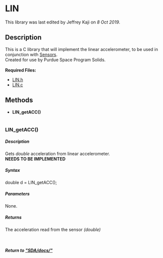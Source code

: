 # LIN
This library was last edited by Jeffrey Kaji on *8 Oct 2019*. <br/>

## Description
This is a C library that will implement the linear accelerometer, 
to be used in conjunction with [Sensors](Sensors.md). <br/>
Created for use by Purdue Space Program Solids. <br/><br/>
__Required Files:__
* [LIN.h](../src/LIN.h)
* [LIN.c](../src/LIN.c)

## Methods
* **LIN_getACC()** <br/><br/>

### LIN_getACC()
##### Description
Gets *double* acceleration from linear accelerometer. <br/>
**NEEDS TO BE IMPLEMENTED**
##### Syntax
double d = LIN_getACC();
##### Parameters
None.
##### Returns
The acceleration read from the sensor _(double)_

<br/>

##### Return to ["SDA/docs/"](../docs/)